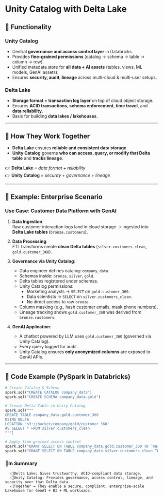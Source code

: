 # Unity Catalog with Delta Lake

## 🔹 Functionality

### **Unity Catalog**
- Central **governance and access control layer** in Databricks.  
- Provides **fine-grained permissions** (catalog → schema → table → column → row).  
- Unified metadata store for **all data + AI assets** (tables, views, ML models, GenAI assets).  
- Ensures **security, audit, lineage** across multi-cloud & multi-user setups.

### **Delta Lake**
- **Storage format + transaction log layer** on top of cloud object storage.  
- Ensures **ACID transactions**, **schema enforcement**, **time travel**, and **data reliability**.  
- Basis for building **data lakes / lakehouses**.

---

## 🔹 How They Work Together
- **Delta Lake** ensures **reliable and consistent data storage**.  
- **Unity Catalog** governs **who can access, query, or modify that Delta table** and **tracks lineage**.  

👉 **Delta Lake** = *data format + reliability*  
👉 **Unity Catalog** = *security + governance + lineage*  

---

## 🔹 Example: Enterprise Scenario

### Use Case: Customer Data Platform with GenAI
1. **Data Ingestion**:  
   Raw customer interaction logs land in cloud storage → ingested into **Delta Lake tables** (`bronze.customers`).

2. **Data Processing**:  
   ETL transforms create **clean Delta tables** (`silver.customers_clean`, `gold.customer_360`).

3. **Governance via Unity Catalog**:  
   - Data engineer defines catalog: `company_data`.  
   - Schemas inside: `bronze`, `silver`, `gold`.  
   - Delta tables registered under schemas.  
   - Unity Catalog permissions:  
     - Marketing analysts → `SELECT` on `gold.customer_360`.  
     - Data scientists → `SELECT` on `silver.customers_clean`.  
     - No direct access to raw `bronze`.  
   - Column masking (e.g., hash customer emails, mask phone numbers).  
   - Lineage tracking shows `gold.customer_360` was derived from `bronze.customers`.  

4. **GenAI Application**:  
   - A chatbot powered by LLM uses `gold.customer_360` (governed via Unity Catalog).  
   - Every query logged for audit.  
   - Unity Catalog ensures **only anonymized columns** are exposed to GenAI APIs.  

---

## 🔹 Code Example (PySpark in Databricks)

```python
# Create Catalog & Schema
spark.sql("CREATE CATALOG company_data")
spark.sql("CREATE SCHEMA company_data.gold")

# Create Delta Table in Unity Catalog
spark.sql("""
CREATE TABLE company_data.gold.customer_360
USING DELTA
LOCATION 's3://bucket/company/gold/customer_360'
AS SELECT * FROM silver.customers_clean
""")

# Apply fine-grained access control
spark.sql("GRANT SELECT ON TABLE company_data.gold.customer_360 TO `marketing_analyst`")
spark.sql("GRANT SELECT ON TABLE company_data.silver.customers_clean TO `data_scientist`")
```
### 🔹In Summary
      -🔹Delta Lake: Gives trustworthy, ACID-compliant data storage.
      -🔹Unity Catalog: Provides governance, access control, lineage, and security over that Delta data.
      -🔹Together → They enable a secure, compliant, enterprise-scale Lakehouse for GenAI + BI + ML workloads.
